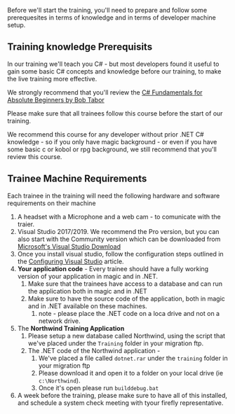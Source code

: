 Before we'll start the training, you'll need to prepare and follow some prerequesites in terms of knowledge and in terms of developer machine setup.

## Training knowledge Prerequisits
In our training we'll teach you C# - but most developers found it useful to gain some basic C# concepts and knowledge before our training, to make the live training more effective.

We strongly recommend that you'll review the [C# Fundamentals for Absolute Beginners by Bob Tabor](https://mva.microsoft.com/en-US/training-courses/c-fundamentals-for-absolute-beginners-16169?l=Lvld4EQIC_2706218949)

Please make sure that all trainees follow this course before the start of our training.

We recommend this course for any developer without prior .NET C# knowledge - so if you only have magic background - or even if you have some basic c or kobol or rpg background, we still recommend that you'll review this course.

## Trainee Machine Requirements
Each trainee in the training will need the following hardware and software requirements on their machine
1. A headset with a Microphone and a web cam - to comunicate with the traier.
2. Visual Studio 2017/2019. We recommend the Pro version, but you can also start with the Community version which can be downloaded from [Microsoft's Visual Studio Download](https://visualstudio.microsoft.com/downloads/)
3. Once you install visual studio, follow the configuration steps outlined in the [Configuring Visual Studio](configuring-visual-studio.html) article.
4. **Your application code** - Every trainee should have a fully working version of your application in magic and in .NET.
   1. Make sure that the trainees have access to a database and can run the application both in magic and in .NET
   2. Make sure to have the source code of the application, both in magic and in .NET available on these machines.
      1. note - please place the .NET code on a loca drive and not on a network drive.
5. The **Northwind Training Application**
   1. Please setup a new database called Northwind, using the script that we've placed under the `Training` folder in your migration ftp.
   2. The .NET code of the Northwind application - 
      1. We've placed a file called `dotnet.rar` under the `training` folder in your migration ftp
      2. Please download it and open it to a folder on your local drive (ie `c:\Northwind`). 
      3. Once it's open please run `builddebug.bat`
6. A week before the training, please make sure to have all of this installed, and schedule a system check meeting with tyour firefly representative.
